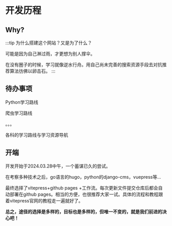 # 开发历程

## Why?
:::tip 为什么搭建这个网站？又是为了什么？

可能是因为自己淋过雨，才更想为别人撑伞。

在没有圈子的时候，学习就像逆水行舟。用自己尚未完善的搜索资源手段去对抗推荐算法彷佛以卵击石。
:::

## 待办事项

Python学习路线

爬虫学习路线

。。。

各科的学习路线与学习资源导航



## 开端
开发开始于2024.03.28中午，一个蓄谋已久的尝试。

在考察多种技术之后，go语言的hugo，python的django-cms，vuepress等...

最终选择了vitepress+github pages +工作流。每次更新文件提交仓库后都会自动部署在github pages。相当的方便，也很推荐大家一试。具体的流程和教程跟着vitepress官网的教程走一遍就好了。

**总之，途径的选择是多样的，目标也是多样的，但唯一不变的，就是我们前进的决心吧！**
<!-- 
## 鸡汤
### 深知越多，谦逊越多：追求知识的人生态度

不知道大家有没有发现，我们身边经常有这样的人，他们越是有能力的，越是有知识的，越是低调，越是谦逊，因为他们深知，知道的越多，不知道的也就越多。

你知道的越多，你不知道的也就越多，这是一句非常有哲理的话。在这个信息爆炸的时代，我们似乎总是渴望获取更多的知识，追求更深层次的了解。然而，随着我们知识的增加，我们也渐渐认识到自己的渺小和局限性。

每个人的知识面都是有限的，你有可能在某个领域会有较深的研究，成为这个领域里的专家，等到你站在高处的时候，才会发现，自己是多么的渺小，才知道自己有多少没有涉及的领域。知道的越多，疑惑、问题就会越来越多，对已知的质疑、疑虑、困惑就会越来越多。

但正是这种对知识的追求和对自身的谦逊，塑造了那些杰出的人格。这些人并不因为自己的知识渊博而骄傲自满，而是以谦逊的态度面对自己的不足，持续地努力学习和提高。他们知道，知识是无穷尽的，学无止境，只有不断地充实自己，才能更好地应对未知的挑战。

即使如此，我们也应该努力，至少可以成为某个领域的佼佼者。在追求知识的道路上，我们可能会遇到挫折和困难，但正是这些挑战塑造了我们的性格，让我们变得更加坚韧和成熟。让我们怀着谦逊的心态，不断地探索未知，追求知识的光芒，成为自己人生道路上的佼佼者。 -->